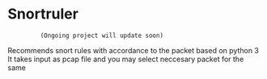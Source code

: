 # Snortruler 
             (Ongoing project will update soon)
Recommends snort rules with accordance to the packet based on python 3 
It takes input as pcap file and you may select neccesary packet for the same
